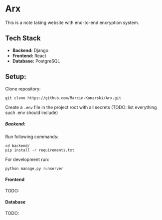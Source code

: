 # Arx
This is a note taking website with end-to-end encryption system.

## Tech Stack
- **Backend:** Django
- **Frontend:** React
- **Database:** PostgreSQL

## Setup:
Clone repository:
```
git clone https://github.com/Marcin-Konarski/Arx.git
```
Create a `.env` file in the project root with all secrets (TODO: list everything such .env should include)

##### Backend:
Run following commands:
```
cd backend/
pip install -r requirements.txt
```
For development run:
```
python manage.py runserver
```

#### Frontend
TODO:

#### Database
TODO:
